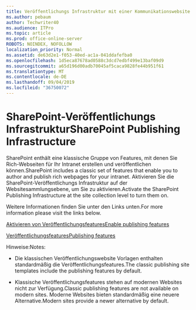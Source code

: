 ```yaml
---
title: Veröffentlichungs Infrastruktur mit einer Kommunikationswebsite
ms.author: pebaum
author: Techwriter40
ms.audience: ITPro
ms.topic: article
ms.prod: office-online-server
ROBOTS: NOINDEX, NOFOLLOW
localization_priority: Normal
ms.assetid: de63d2e1-f053-40ed-ac1a-041ddafefba0
ms.openlocfilehash: 1d5eca87678ad0588c3dcd7edbf499e13baf09d9
ms.sourcegitcommit: a65d196d00adb70045af5caca9828fe44b951f61
ms.translationtype: MT
ms.contentlocale: de-DE
ms.lasthandoff: 09/04/2019
ms.locfileid: "36750072"
---
```

# <a name="sharepoint-publishing-infrastructure"></a><span data-ttu-id="91d5a-102">SharePoint-Veröffentlichungs Infrastruktur</span><span class="sxs-lookup"><span data-stu-id="91d5a-102">SharePoint Publishing Infrastructure</span></span>


<span data-ttu-id="91d5a-103">SharePoint enthält eine klassische Gruppe von Features, mit denen Sie Rich-Webseiten für Ihr Intranet erstellen und veröffentlichen können.</span><span class="sxs-lookup"><span data-stu-id="91d5a-103">SharePoint includes a classic set of features that enable you to author and publish rich webpages for your intranet.</span></span> <span data-ttu-id="91d5a-104">Aktivieren Sie die SharePoint-Veröffentlichungs Infrastruktur auf der Websitesammlungsebene, um Sie zu aktivieren.</span><span class="sxs-lookup"><span data-stu-id="91d5a-104">Activate the SharePoint Publishing Infrastructure at the site collection level to turn them on.</span></span>

<span data-ttu-id="91d5a-105">Weitere Informationen finden Sie unter den Links unten.</span><span class="sxs-lookup"><span data-stu-id="91d5a-105">For more information please visit the links below.</span></span>

[<span data-ttu-id="91d5a-106">Aktivieren von Veröffentlichungsfeatures</span><span class="sxs-lookup"><span data-stu-id="91d5a-106">Enable publishing features</span></span>](https://support.office.com/article/Enable-publishing-features-479677A6-8B33-4AC7-907D-071C1C7E4518)

[<span data-ttu-id="91d5a-107">Veröffentlichungsfeatures</span><span class="sxs-lookup"><span data-stu-id="91d5a-107">Publishing features</span></span>](https://support.office.com/article/Features-enabled-in-a-SharePoint-Online-publishing-site-3AB3810C-3C2C-4361-9D0E-0CBE666EA0B0?wt.mc_id=O365_Portal_MMaven#__toc336865553)

<span data-ttu-id="91d5a-108">Hinweise:</span><span class="sxs-lookup"><span data-stu-id="91d5a-108">Notes:</span></span>

- <span data-ttu-id="91d5a-109">Die klassischen Veröffentlichungswebsite Vorlagen enthalten standardmäßig die Veröffentlichungsfeatures.</span><span class="sxs-lookup"><span data-stu-id="91d5a-109">The classic publishing site templates include the publishing features by default.</span></span>

- <span data-ttu-id="91d5a-110">Klassische Veröffentlichungsfeatures stehen auf modernen Websites nicht zur Verfügung.</span><span class="sxs-lookup"><span data-stu-id="91d5a-110">Classic publishing features are not available on modern sites.</span></span> <span data-ttu-id="91d5a-111">Moderne Websites bieten standardmäßig eine neuere Alternative.</span><span class="sxs-lookup"><span data-stu-id="91d5a-111">Modern sites provide a newer alternative by default.</span></span>

